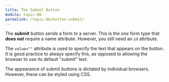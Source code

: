 ```yaml
---
title: The Submit Button
module: topic-06
permalink: /topic-06/button-submit/
---
```


<div class="divider-heading"></div>

The **submit** button sends a form to a server. This is the _one_ form type that **does not** require a name attribute.  However, you still need an `id` attribute.

The `value=""` attribute is used to specify the text that appears on the button. It is good practice to always specify this, as opposed to allowing the browser to use its default "submit" text.

The appearance of submit buttons is dictated by individual browsers. However, these can be styled using CSS.


<div class="codepen-embed">
  <p data-height="400" data-theme-id="30567" data-slug-hash="dyMrzKm" data-default-tab="html,result" data-user="retrog4m3r" data-embed-version="2" data-pen-title="Submit Button" class="codepen"></p>
</div>
